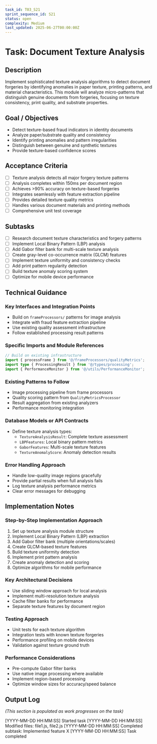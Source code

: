 ```yaml
---
task_id: T03_S21
sprint_sequence_id: S21
status: open
complexity: Medium
last_updated: 2025-06-27T00:00:00Z
---
```


# Task: Document Texture Analysis

## Description
Implement sophisticated texture analysis algorithms to detect document forgeries by identifying anomalies in paper texture, printing patterns, and material characteristics. This module will analyze micro-patterns that distinguish genuine documents from forgeries, focusing on texture consistency, print quality, and substrate properties.

## Goal / Objectives
- Detect texture-based fraud indicators in identity documents
- Analyze paper/substrate quality and consistency
- Identify printing anomalies and pattern irregularities
- Distinguish between genuine and synthetic textures
- Provide texture-based confidence scores

## Acceptance Criteria
- [ ] Texture analysis detects all major forgery texture patterns
- [ ] Analysis completes within 150ms per document region
- [ ] Achieves >90% accuracy on texture-based forgeries
- [ ] Integrates seamlessly with feature extraction pipeline
- [ ] Provides detailed texture quality metrics
- [ ] Handles various document materials and printing methods
- [ ] Comprehensive unit test coverage

## Subtasks
- [ ] Research document texture characteristics and forgery patterns
- [ ] Implement Local Binary Pattern (LBP) analysis
- [ ] Add Gabor filter bank for multi-scale texture analysis
- [ ] Create gray-level co-occurrence matrix (GLCM) features
- [ ] Implement texture uniformity and consistency checks
- [ ] Add print pattern regularity detection
- [ ] Build texture anomaly scoring system
- [ ] Optimize for mobile device performance

## Technical Guidance

### Key Interfaces and Integration Points
- Build on `frameProcessors/` patterns for image analysis
- Integrate with fraud feature extraction pipeline
- Use existing quality assessment infrastructure
- Follow established processing result patterns

### Specific Imports and Module References
```typescript
// Build on existing infrastructure
import { processFrame } from '@/frameProcessors/qualityMetrics';
import type { ProcessingResult } from '@/types/processing';
import { PerformanceMonitor } from '@/utils/PerformanceMonitor';
```

### Existing Patterns to Follow
- Image processing pipeline from frame processors
- Quality scoring pattern from `QualityMetricsProcessor`
- Result aggregation from existing analyzers
- Performance monitoring integration

### Database Models or API Contracts
- Define texture analysis types:
  - `TextureAnalysisResult`: Complete texture assessment
  - `LBPFeatures`: Local binary pattern metrics
  - `GaborFeatures`: Multi-scale texture features
  - `TextureAnomalyScore`: Anomaly detection results

### Error Handling Approach
- Handle low-quality image regions gracefully
- Provide partial results when full analysis fails
- Log texture analysis performance metrics
- Clear error messages for debugging

## Implementation Notes

### Step-by-Step Implementation Approach
1. Set up texture analysis module structure
2. Implement Local Binary Pattern (LBP) extraction
3. Add Gabor filter bank (multiple orientations/scales)
4. Create GLCM-based texture features
5. Build texture uniformity detection
6. Implement print pattern analysis
7. Create anomaly detection and scoring
8. Optimize algorithms for mobile performance

### Key Architectural Decisions
- Use sliding window approach for local analysis
- Implement multi-resolution texture analysis
- Cache filter banks for performance
- Separate texture features by document region

### Testing Approach
- Unit tests for each texture algorithm
- Integration tests with known texture forgeries
- Performance profiling on mobile devices
- Validation against texture ground truth

### Performance Considerations
- Pre-compute Gabor filter banks
- Use native image processing where available
- Implement region-based processing
- Optimize window sizes for accuracy/speed balance

## Output Log
*(This section is populated as work progresses on the task)*

[YYYY-MM-DD HH:MM:SS] Started task
[YYYY-MM-DD HH:MM:SS] Modified files: file1.js, file2.js
[YYYY-MM-DD HH:MM:SS] Completed subtask: Implemented feature X
[YYYY-MM-DD HH:MM:SS] Task completed